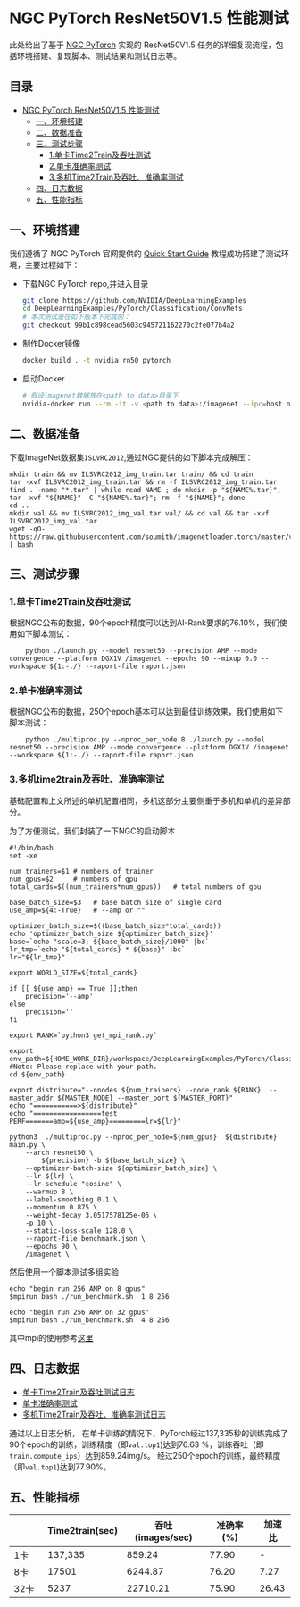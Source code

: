 # NGC PyTorch ResNet50V1.5 性能测试

此处给出了基于 [NGC PyTorch](https://github.com/NVIDIA/DeepLearningExamples/tree/master/PyTorch/Classification/ConvNets/resnet50v1.5) 实现的 ResNet50V1.5 任务的详细复现流程，包括环境搭建、复现脚本、测试结果和测试日志等。

<!-- omit in toc -->
## 目录
- [NGC PyTorch ResNet50V1.5 性能测试](#ngc-pytorch-resnet50v15-性能测试)
  - [一、环境搭建](#一环境搭建)
  - [二、数据准备](#二数据准备)
  - [三、测试步骤](#三测试步骤)
    - [1.单卡Time2Train及吞吐测试](#1单卡time2train及吞吐测试)
    - [2.单卡准确率测试](#2单卡准确率测试)
    - [3.多机Time2Train及吞吐、准确率测试](#3多机time2train及吞吐、准确率测试)
  - [四、日志数据](#四日志数据)
  - [五、性能指标](#五性能指标)

## 一、环境搭建

我们遵循了 NGC PyTorch 官网提供的 [Quick Start Guide](https://github.com/NVIDIA/DeepLearningExamples/tree/master/PyTorch/Classification/ConvNets/resnet50v1.5#quick-start-guide) 教程成功搭建了测试环境，主要过程如下：


- 下载NGC PyTorch repo,并进入目录

   ```bash
   git clone https://github.com/NVIDIA/DeepLearningExamples
   cd DeepLearningExamples/PyTorch/Classification/ConvNets
   # 本次测试是在如下版本下完成的：
   git checkout 99b1c898cead5603c945721162270c2fe077b4a2
   ```

- 制作Docker镜像

   ```bash
   docker build . -t nvidia_rn50_pytorch
   ```

- 启动Docker

   ```bash
   # 假设imagenet数据放在<path to data>目录下
   nvidia-docker run --rm -it -v <path to data>:/imagenet --ipc=host nvidia_rn50_pytorch
   ```
## 二、数据准备

下载ImageNet数据集`ISLVRC2012`,通过NGC提供的如下脚本完成解压：
```
mkdir train && mv ILSVRC2012_img_train.tar train/ && cd train
tar -xvf ILSVRC2012_img_train.tar && rm -f ILSVRC2012_img_train.tar
find . -name "*.tar" | while read NAME ; do mkdir -p "${NAME%.tar}"; tar -xvf "${NAME}" -C "${NAME%.tar}"; rm -f "${NAME}"; done
cd ..
mkdir val && mv ILSVRC2012_img_val.tar val/ && cd val && tar -xvf ILSVRC2012_img_val.tar
wget -qO- https://raw.githubusercontent.com/soumith/imagenetloader.torch/master/valprep.sh | bash
```

## 三、测试步骤

### 1.单卡Time2Train及吞吐测试

根据NGC公布的数据，90个epoch精度可以达到AI-Rank要求的76.10%，我们使用如下脚本测试：

```
    python ./launch.py --model resnet50 --precision AMP --mode convergence --platform DGX1V /imagenet --epochs 90 --mixup 0.0 --workspace ${1:-./} --raport-file raport.json 
```

### 2.单卡准确率测试

根据NGC公布的数据，250个epoch基本可以达到最佳训练效果，我们使用如下脚本测试：

```
    python ./multiproc.py --nproc_per_node 8 ./launch.py --model resnet50 --precision AMP --mode convergence --platform DGX1V /imagenet --workspace ${1:-./} --raport-file raport.json
```

### 3.多机time2train及吞吐、准确率测试
基础配置和上文所述的单机配置相同，多机这部分主要侧重于多机和单机的差异部分。

为了方便测试，我们封装了一下NGC的启动脚本

```
#!/bin/bash
set -xe

num_trainers=$1 # numbers of trainer
num_gpus=$2     # numbers of gpu
total_cards=$((num_trainers*num_gpus))   # total numbers of gpu

base_batch_size=$3   # base batch size of single card
use_amp=${4:-True}   # --amp or "" 

optimizer_batch_size=$((base_batch_size*total_cards))
echo 'optimizer_batch_size ${optimizer_batch_size}'
base=`echo "scale=3; ${base_batch_size}/1000" |bc`
lr_tmp=`echo "${total_cards} * ${base}" |bc`
lr="${lr_tmp}"

export WORLD_SIZE=${total_cards}

if [[ ${use_amp} == True ]];then
    precision='--amp'
else
    precision=''
fi

export RANK=`python3 get_mpi_rank.py`

export env_path=${HOME_WORK_DIR}/workspace/DeepLearningExamples/PyTorch/Classification/ConvNets  #Note: Please replace with your path.
cd ${env_path}

export distribute="--nnodes ${num_trainers} --node_rank ${RANK}  --master_addr ${MASTER_NODE} --master_port ${MASTER_PORT}"
echo "===========>${distribute}"
echo "=================test PERF=======amp=${use_amp}=========lr=${lr}"

python3  ./multiproc.py --nproc_per_node=${num_gpus}  ${distribute}  main.py \
    --arch resnet50 \
     	${precision} -b ${base_batch_size} \
    --optimizer-batch-size ${optimizer_batch_size} \
    --lr ${lr} \
    --lr-schedule "cosine" \
    --warmup 8 \
    --label-smoothing 0.1 \
    --momentum 0.875 \
    --weight-decay 3.0517578125e-05 \
    -p 10 \
    --static-loss-scale 128.0 \
    --raport-file benchmark.json \
    --epochs 90 \
    /imagenet \
```

然后使用一个脚本测试多组实验

```
echo "begin run 256 AMP on 8 gpus"
$mpirun bash ./run_benchmark.sh  1 8 256

echo "begin run 256 AMP on 32 gpus"
$mpirun bash ./run_benchmark.sh  4 8 256
```

其中mpi的使用参考[这里](../../../../../../../utils/mpi.md#需要把集群节点环境传给通信框架) 


## 四、日志数据
- [单卡Time2Train及吞吐测试日志](../log/GPUx1_time2train_ips.log)
- [单卡准确率测试](../log/GPUx1_accuracy.log)
- [多机Time2Train及吞吐、准确率测试日志](./logs/GPUx32_time2train_ips.log)

通过以上日志分析，
在单卡训练的情况下，PyTorch经过137,335秒的训练完成了90个epoch的训练，训练精度（即`val.top1`)达到76.63 %，训练吞吐（即`train.compute_ips`）达到859.24img/s。
经过250个epoch的训练，最终精度（即`val.top1`)达到77.90%。

## 五、性能指标


|              | Time2train(sec)  | 吞吐(images/sec) | 准确率(%) | 加速比 |
|--------------|------------|------------|------------|-----------|
| 1卡          |  137,335   |   859.24   |     77.90  |     -     |
| 8卡          |   17501    |   6244.87  |     76.20  |    7.27   |
| 32卡         |   5237     |  22710.21  |     75.90  |    26.43  |